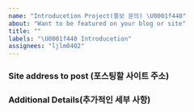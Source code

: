 ```yaml
---
name: "Introducetion Project(홍보 문의) \U0001f440"
about: "Want to be featured on your blog or site"
title: ""
labels: "\U0001f440 Introducetion"
assignees: "ljlm0402"
---
```


### Site address to post (포스팅할 사이트 주소)

<!-- Site address to post. -->

### Additional Details(추가적인 세부 사항)

<!-- Provide any additional details here. -->
